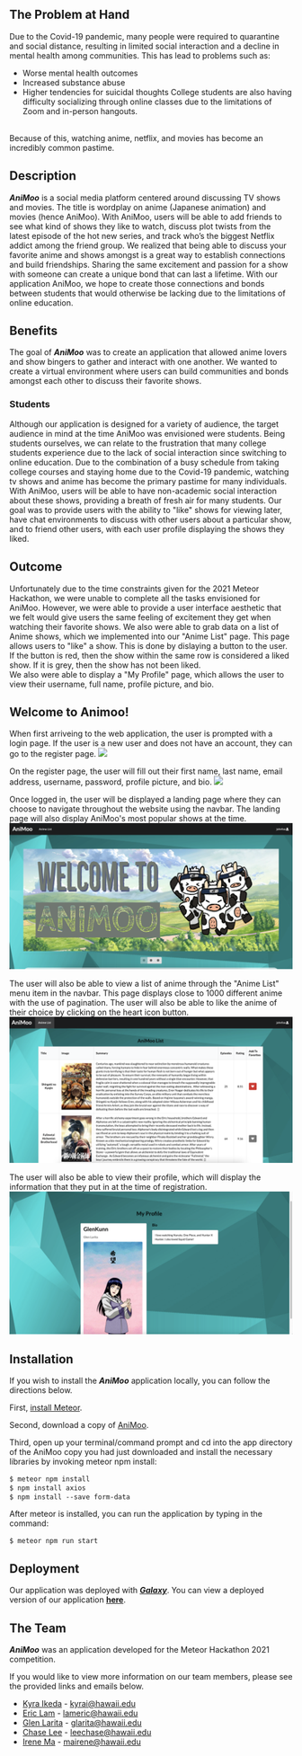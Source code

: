 ## The Problem at Hand

Due to the Covid-19 pandemic, many people were required to quarantine and social distance, resulting in limited social interaction and a decline in mental health among communities. This has lead to problems such as: <br>
- Worse mental health outcomes
- Increased substance abuse
- Higher tendencies for suicidal thoughts
College students are also having difficulty socializing through online classes due to the limitations of Zoom and in-person hangouts. 
<br>
Because of this, watching anime, netflix, and movies has become an incredibly common pastime. 

## Description
_**AniMoo**_ is a social media platform centered around discussing TV shows and movies. The title is wordplay on anime (Japanese animation) and movies (hence AniMoo).
With AniMoo, users will be able to add friends to see what kind of shows they like to watch, discuss plot twists from the latest episode of the hot new series, and track who’s the
biggest Netflix addict among the friend group. We realized that being able to discuss your favorite anime and shows amongst is a great way to establish connections and build friendships. Sharing the same excitement and passion for a show with someone can create a unique bond that can last a lifetime. 
With our application AniMoo, we hope to create those connections and bonds between students that would otherwise be lacking due to the limitations of online education. 

## Benefits
The goal of _**AniMoo**_ was to create an application that allowed anime lovers and show bingers to gather and interact with one another. We wanted to create a virtual environment where users can build communities and bonds amongst each other to discuss their favorite shows.

### Students
Although our application is designed for a variety of audience, the target audience in mind at the time AniMoo was envisioned were students. Being students ourselves, we can relate to the frustration that many college students experience due to the lack of social interaction since switching to online education. Due to the combination of a busy schedule from taking college courses and staying home due to the Covid-19 pandemic, watching tv shows and anime has become the primary pastime for many individuals. With AniMoo, users will be able to have non-academic social interaction about these shows, providing a breath of fresh air for many students. Our goal was to provide users with the ability to "like" shows for viewing later, have chat environments to discuss with other users about a particular show, and to friend other users, with each user profile displaying the shows they liked.

## Outcome
Unfortunately due to the time constraints given for the 2021 Meteor Hackathon, we were unable to complete all the tasks envisioned for AniMoo. However, we were able to provide a user interface aesthetic that we felt would give users the same feeling of excitement they get when watching their favorite shows. We also were able to grab data on a list of Anime shows, which we implemented into our "Anime List" page. This page allows users to "like" a show. This is done by dislaying a button to the user. If the button is red, then the show within the same row is considered a liked show. If it is grey, then the show has not been liked.
<br>
We also were able to display a "My Profile" page, which allows the user to view their username, full name, profile picture, and bio.

## Welcome to Animoo!

When first arriveing to the web application, the user is prompted with a login page. If the user is a new user and does not have an account, they can go to the register page.
![](/doc/Login.png)

On the register page, the user will fill out their first name, last name, email address, username, password, profile picture, and bio. 
![](/doc/Register.png)

Once logged in, the user will be displayed a landing page where they can choose to navigate throughout the website using the navbar. The landing page will also display AniMoo's most popular shows at the time. 
![](/doc/landing.png)

The user will also be able to view a list of anime through the "Anime List" menu item in the navbar. This page displays close to 1000 different anime with the use of pagination. The user will also be able to like the anime of their choice by clicking on the heart icon button. 
![](/doc/anime-list.png)

The user will also be able to view their profile, which will display the information that they put in at the time of registration.
![](/doc/my-profile.png)

## Installation
If you wish to install the _**AniMoo**_ application locally, you can follow the directions below. 

First, [install Meteor](https://www.meteor.com/install).

Second, download a copy of [AniMoo](https://github.com/Big-Brain-Coders/AniMoo).

Third, open up your terminal/command prompt and cd into the app directory of the AniMoo copy you had just downloaded
and install the necessary libraries by invoking meteor npm install:

```
$ meteor npm install
$ npm install axios
$ npm install --save form-data
```

After meteor is installed, you can run the application by typing in the command:

```
$ meteor npm run start
```

## Deployment 
Our application was deployed with [_**Galaxy**_](https://galaxy-guide.meteor.com/deploy-guide.html). You can view a deployed version of our application [**here**](https://animoooo.meteorapp.com/).

## The Team
_**AniMoo**_ was an application developed for the Meteor Hackathon 2021 competition.

If you would like to view more information on our team members, please see the provided links and emails below.

- [Kyra Ikeda](https://kyraikeda.github.io/) - kyrai@hawaii.edu
- [Eric Lam](https://airyclam.github.io/) - lameric@hawaii.edu
- [Glen Larita](https://glarita.github.io/) - glarita@hawaii.edu
- [Chase Lee](https://chase-lee-ui.github.io/) - leechase@hawaii.edu
- [Irene Ma](https://irene-ma.github.io/) - mairene@hawaii.edu

